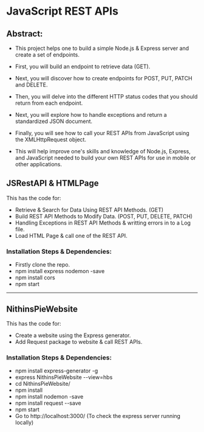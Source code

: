 # JavaScript REST APIs

## Abstract:

- This project helps one to build a simple Node.js & Express server and create a set of endpoints. 

- First, you will build an endpoint to retrieve data (GET). 

- Next, you will discover how to create endpoints for POST, PUT, PATCH and DELETE. 

- Then, you will delve into the different HTTP status codes that you should return from each endpoint. 

- Next, you will explore how to handle exceptions and return a standardized JSON document.

- Finally, you will see how to call your REST APIs from JavaScript using the XMLHttpRequest object. 

- This will help improve one's skills and knowledge of Node.js, Express, and JavaScript needed to build your own REST APIs for use in mobile or other applications.

## JSRestAPI & HTMLPage

This has the code for:
- Retrieve & Search for Data Using REST API Methods. (GET)
- Build REST API Methods to Modify Data. (POST, PUT, DELETE, PATCH)
- Handling Exceptions in REST API Methods & writting errors in to a Log file.
- Load HTML Page & call one of the REST API.

### Installation Steps & Dependencies:

- Firstly clone the repo.
- npm install express nodemon -save
- npm install cors
- npm start

----------------------------------

## NithinsPieWebsite

This has the code for:
- Create a website using the Express generator.
- Add Request package to website & call REST APIs.

### Installation Steps & Dependencies:

- npm install express-generator -g
- express NithinsPieWebsite --view=hbs
- cd NithinsPieWebsite/
- npm install
- npm install nodemon -save
- npm install request --save
- npm start
- Go to http://localhost:3000/ (To check the express server running locally)

